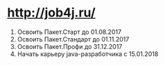 # http://job4j.ru/

1. Освоить Пакет.Старт до 01.08.2017
2. Освоить Пакет.Стандарт до 01.11.2017
3. Освоить Пакет.Профи до 31.12.2017
4. Начать карьеру java-разработчика с 15.01.2018